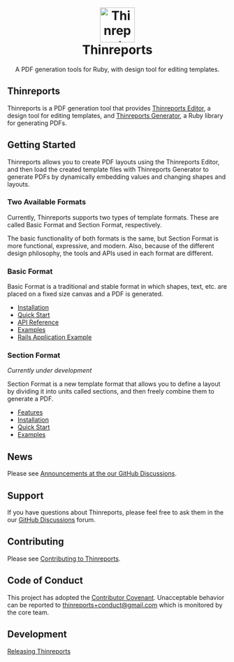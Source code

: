 <div align="center">
  <h1>
    <img alt="Thinreports" src="https://raw.githubusercontent.com/thinreports/thinreports/main/thinreports.png" width="80"/>
    <br/>
    Thinreports
  </h1>
  <p>A PDF generation tools for Ruby, with design tool for editing templates.</p>
</div>

## Thinreports

Thinreports is a PDF generation tool that provides [Thinreports Editor](https://github.com/thinreports/thinreports-editor), a design tool for editing templates, and [Thinreports Generator](https://github.com/thinreports/thinreports-generator), a Ruby library for generating PDFs.

## Getting Started

Thinreports allows you to create PDF layouts using the Thinreports Editor, and then load the created template files with Thinreports Generator to generate PDFs by dynamically embedding values and changing shapes and layouts.

### Two Available Formats

Currently, Thinreports supports two types of template formats. These are called Basic Format and Section Format, respectively.

The basic functionality of both formats is the same, but Section Format is more functional, expressive, and modern. Also, because of the different design philosophy, the tools and APIs used in each format are different.

### Basic Format

Basic Format is a traditional and stable format in which shapes, text, etc. are placed on a fixed size canvas and a PDF is generated.

- [Installation](https://github.com/thinreports/thinreports/blob/main/getting-started/basic-format.md#installation)
- [Quick Start](https://github.com/thinreports/thinreports/blob/main/getting-started/basic-format.md#quick-start)
- [API Reference](https://github.com/thinreports/thinreports-generator/blob/master/README.md#usage)
- [Examples](https://github.com/thinreports/thinreports-examples)
- [Rails Application Example](https://github.com/thinreports/thinreports-rails-example)

### Section Format

*Currently under development*

Section Format is a new template format that allows you to define a layout by dividing it into units called sections, and then freely combine them to generate a PDF.

- [Features](https://github.com/thinreports/thinreports/blob/main/getting-started/section-format.md#features)
- [Installation](https://github.com/thinreports/thinreports/blob/main/getting-started/section-format.md#installation)
- [Quick Start](https://github.com/thinreports/thinreports/blob/main/getting-started/section-format.md#quick-start)
- [Examples](https://github.com/thinreports/thinreports/blob/main/getting-started/section-format.md#examples)

## News

Please see [Announcements at the our GitHub Discussions](https://github.com/thinreports/thinreports/discussions/categories/announcement).

## Support

If you have questions about Thinreports, please feel free to ask them in the our [GitHub Discussions](https://github.com/thinreports/thinreports/discussions) forum.

## Contributing

Please see [Contributing to Thinreports](https://github.com/thinreports/thinreports/wiki/How-to%3A-Contributing-to-Thinreports).

## Code of Conduct

This project has adopted the [Contributor Covenant](https://github.com/thinreports/thinreports/blob/main/CODE_OF_CONDUCT.md). Unacceptable behavior can be reported to thinreports+conduct@gmail.com which is monitored by the core team.

## Development

[Releasing Thinreports](https://github.com/thinreports/thinreports/blob/main/development/RELEASING.md)

